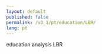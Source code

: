 ```yaml
---
layout: default
published: false
permalink: /v3_1/pt/education/LBR/
lang: pt
---
```


education analysis LBR
